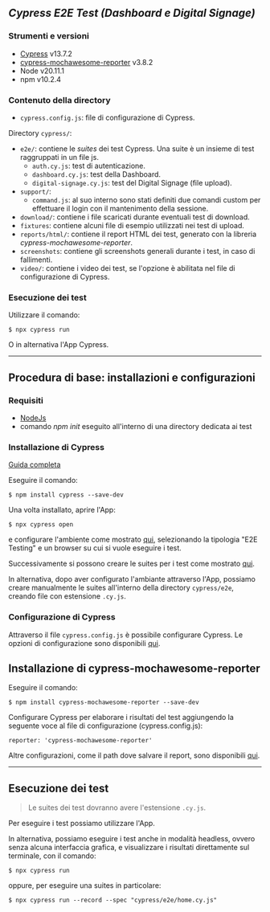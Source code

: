 ## *Cypress E2E Test (Dashboard e Digital Signage)*

### Strumenti e versioni

* [Cypress](https://www.cypress.io/) v13.7.2
* [cypress-mochawesome-reporter](https://www.npmjs.com/package/cypress-mochawesome-reporter) v3.8.2
* Node v20.11.1
* npm v10.2.4

### Contenuto della directory
* `cypress.config.js`: file di configurazione di Cypress.

Directory `cypress/`:

* `e2e/`: contiene le *suites* dei test Cypress. Una suite è un insieme di test raggruppati in un file js.
  * `auth.cy.js`: test di autenticazione.
  * `dashboard.cy.js`: test della Dashboard.
  * `digital-signage.cy.js`: test del Digital Signage (file upload).
* `support/`:
  * `command.js`: al suo interno sono stati definiti due comandi custom per effettuare il login con il mantenimento della sessione.
* `download/`: contiene i file scaricati durante eventuali test di download.
* `fixtures`: contiene alcuni file di esempio utilizzati nei test di upload.
* `reports/html/`: contiene il report HTML dei test, generato con la libreria *cypress-mochawesome-reporter*.
* `screenshots`: contiene gli screenshots generali durante i test, in caso di fallimenti.
* `video/`: contiene i video dei test, se l'opzione è abilitata nel file di configurazione di Cypress.

### Esecuzione dei test
Utilizzare il comando:
```console
$ npx cypress run
```
O in alternativa l'App Cypress.
___
## Procedura di base: installazioni e configurazioni

### Requisiti
* [NodeJs](https://nodejs.org/en/download)
* comando *npm init* eseguito all'interno di una directory dedicata ai test

### Installazione di Cypress
[Guida completa](https://docs.cypress.io/guides/getting-started/installing-cypress)

Eseguire il comando:
```console
$ npm install cypress --save-dev
```

Una volta installato, aprire l'App:
```console
$ npx cypress open
```
e configurare l'ambiente come mostrato [qui](https://docs.cypress.io/guides/getting-started/opening-the-app), selezionando la tipologia "E2E Testing" e un browser su cui si vuole eseguire i test.

Successivamente si possono creare le suites per i test come mostrato [qui](https://docs.cypress.io/guides/end-to-end-testing/writing-your-first-end-to-end-test).

In alternativa, dopo aver configurato l'ambiante attraverso l'App, possiamo creare manualmente le suites all'interno della directory `cypress/e2e`, creando file con estensione `.cy.js`.

### Configurazione di Cypress
Attraverso il file `cypress.config.js` è possibile configurare Cypress. Le opzioni di configurazione sono disponibili [qui](https://docs.cypress.io/guides/references/configuration).

## Installazione di cypress-mochawesome-reporter

Eseguire il comando:

```console
$ npm install cypress-mochawesome-reporter --save-dev
```

Configurare Cypress per elaborare i risultati del test aggiungendo la seguente voce al file di configurazione (cypress.config.js):
```
reporter: 'cypress-mochawesome-reporter'
```

Altre configurazioni, come il path dove salvare il report, sono disponibili [qui](https://www.npmjs.com/package/cypress-mochawesome-reporter).
___
## Esecuzione dei test

> Le suites dei test dovranno avere l'estensione `.cy.js`.

Per eseguire i test possiamo utilizzare l'App.

In alternativa, possiamo eseguire i test anche in modalità headless, ovvero senza alcuna interfaccia grafica, e visualizzare i risultati direttamente sul terminale, con il comando:
```console
$ npx cypress run
```
oppure, per eseguire una suites in particolare:
```console
$ npx cypress run --record --spec "cypress/e2e/home.cy.js"
```